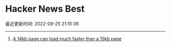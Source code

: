 # Hacker News Best

最近更新时间: 2022-08-25 21:15:36

--- 
1. [A 14kb page can load much faster than a 15kb page](https://endtimes.dev/why-your-website-should-be-under-14kb-in-size/) 
